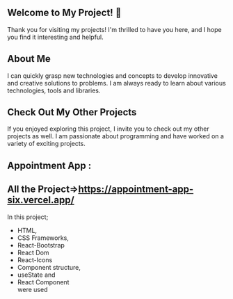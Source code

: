 ## Welcome to My Project! 👋

Thank you for visiting my projects! I'm thrilled to have you here, and I hope you find it interesting and helpful.

## About Me
I can quickly grasp new technologies and concepts to develop innovative and creative solutions to problems. I am always ready to learn about various technologies, tools and libraries.

## Check Out My Other Projects 
If you enjoyed exploring this project, I invite you to check out my other projects as well. I am passionate about programming and have worked on a variety of exciting projects.

##	Appointment App :
## All the Project=>https://appointment-app-six.vercel.app/
In this project;<br>
- HTML, <br>
- CSS Frameworks, <br>
- React-Bootstrap
- React Dom
- React-Icons
- Component structure, <br>
- useState and <br>
- React Component <br> were used
